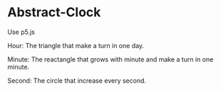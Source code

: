 # Abstract-Clock

Use p5.js

Hour: The triangle that make a turn in one day.

Minute: The reactangle that grows with minute and make a turn in one minute.

Second: The circle that increase every second.

